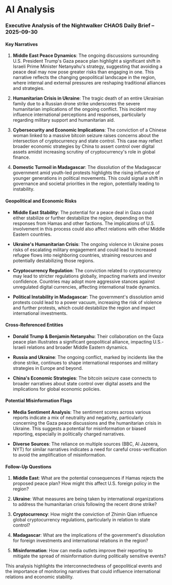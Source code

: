 # AI Analysis

### Executive Analysis of the Nightwalker CHAOS Daily Brief – 2025-09-30

#### Key Narratives

1. **Middle East Peace Dynamics**: The ongoing discussions surrounding U.S. President Trump's Gaza peace plan highlight a significant shift in Israeli Prime Minister Netanyahu's strategy, suggesting that avoiding a peace deal may now pose greater risks than engaging in one. This narrative reflects the changing geopolitical landscape in the region, where internal and external pressures are reshaping traditional alliances and strategies.

2. **Humanitarian Crisis in Ukraine**: The tragic death of an entire Ukrainian family due to a Russian drone strike underscores the severe humanitarian implications of the ongoing conflict. This incident may influence international perceptions and responses, particularly regarding military support and humanitarian aid.

3. **Cybersecurity and Economic Implications**: The conviction of a Chinese woman linked to a massive bitcoin seizure raises concerns about the intersection of cryptocurrency and state control. This case may reflect broader economic strategies by China to assert control over digital assets amidst increasing scrutiny of cryptocurrency's role in global finance.

4. **Domestic Turmoil in Madagascar**: The dissolution of the Madagascar government amid youth-led protests highlights the rising influence of younger generations in political movements. This could signal a shift in governance and societal priorities in the region, potentially leading to instability.

#### Geopolitical and Economic Risks

- **Middle East Stability**: The potential for a peace deal in Gaza could either stabilize or further destabilize the region, depending on the responses from Hamas and other factions. The implications of U.S. involvement in this process could also affect relations with other Middle Eastern countries.

- **Ukraine's Humanitarian Crisis**: The ongoing violence in Ukraine poses risks of escalating military engagement and could lead to increased refugee flows into neighboring countries, straining resources and potentially destabilizing those regions.

- **Cryptocurrency Regulation**: The conviction related to cryptocurrency may lead to stricter regulations globally, impacting markets and investor confidence. Countries may adopt more aggressive stances against unregulated digital currencies, affecting international trade dynamics.

- **Political Instability in Madagascar**: The government's dissolution amid protests could lead to a power vacuum, increasing the risk of violence and further protests, which could destabilize the region and impact international investments.

#### Cross-Referenced Entities

- **Donald Trump & Benjamin Netanyahu**: Their collaboration on the Gaza peace plan illustrates a significant geopolitical alliance, impacting U.S.-Israeli relations and broader Middle Eastern dynamics.
  
- **Russia and Ukraine**: The ongoing conflict, marked by incidents like the drone strike, continues to shape international responses and military strategies in Europe and beyond.

- **China's Economic Strategies**: The bitcoin seizure case connects to broader narratives about state control over digital assets and the implications for global economic policies.

#### Potential Misinformation Flags

- **Media Sentiment Analysis**: The sentiment scores across various reports indicate a mix of neutrality and negativity, particularly concerning the Gaza peace discussions and the humanitarian crisis in Ukraine. This suggests a potential for misinformation or biased reporting, especially in politically charged narratives.

- **Diverse Sources**: The reliance on multiple sources (BBC, Al Jazeera, NYT) for similar narratives indicates a need for careful cross-verification to avoid the amplification of misinformation.

#### Follow-Up Questions

1. **Middle East**: What are the potential consequences if Hamas rejects the proposed peace plan? How might this affect U.S. foreign policy in the region?

2. **Ukraine**: What measures are being taken by international organizations to address the humanitarian crisis following the recent drone strike?

3. **Cryptocurrency**: How might the conviction of Zhimin Qian influence global cryptocurrency regulations, particularly in relation to state control?

4. **Madagascar**: What are the implications of the government's dissolution for foreign investments and international relations in the region?

5. **Misinformation**: How can media outlets improve their reporting to mitigate the spread of misinformation during politically sensitive events? 

This analysis highlights the interconnectedness of geopolitical events and the importance of monitoring narratives that could influence international relations and economic stability.
